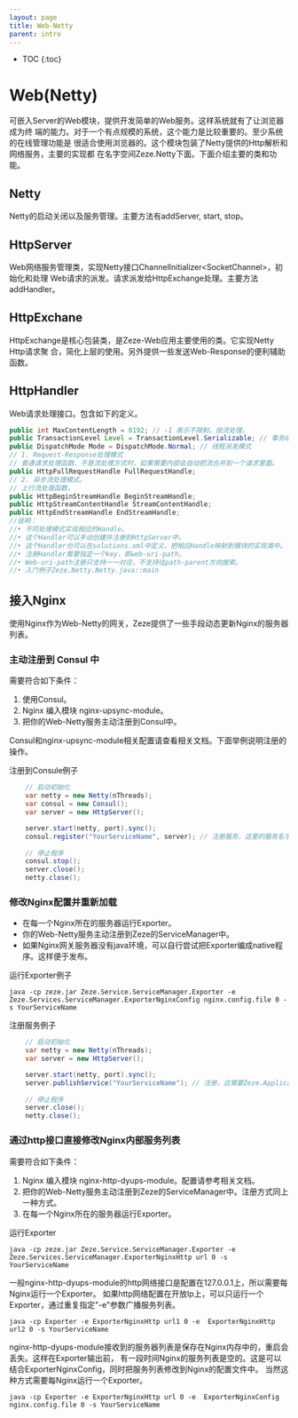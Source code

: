 ```yaml
---
layout: page
title: Web-Netty
parent: intro
---
```


* TOC
{:toc}


# Web(Netty)

可嵌入Server的Web模块，提供开发简单的Web服务。这样系统就有了让浏览器成为终
端的能力。对于一个有点规模的系统，这个能力是比较重要的。至少系统的在线管理功能是
很适合使用浏览器的。这个模块包装了Netty提供的Http解析和网络服务，主要的实现都
在名字空间Zeze.Netty下面。下面介绍主要的类和功能。

## Netty
Netty的启动关闭以及服务管理。主要方法有addServer, start, stop。

## HttpServer
Web网络服务管理类，实现Netty接口ChannelInitializer&lt;SocketChannel&gt;，初始化和处理
Web请求的派发。请求派发给HttpExchange处理。主要方法addHandler。

## HttpExchane
HttpExchange是核心包装类，是Zeze-Web应用主要使用的类。它实现Netty Http请求聚
合，简化上层的使用。另外提供一些发送Web-Response的便利辅助函数。

## HttpHandler
Web请求处理接口。包含如下的定义。
```java
public int MaxContentLength = 8192; // -1 表示不限制，按流处理。
public TransactionLevel Level = TransactionLevel.Serializable; // 事务级别
public DispatchMode Mode = DispatchMode.Normal; // 线程派发模式
// 1. Request-Response处理模式
// 普通请求处理函数，不是流处理方式时，如果需要内部会自动把流合并到一个请求里面。
public HttpFullRequestHandle FullRequestHandle;
// 2. 异步流处理模式。
// 上行流处理函数。
public HttpBeginStreamHandle BeginStreamHandle;
public HttpStreamContentHandle StreamContentHandle;
public HttpEndStreamHandle EndStreamHandle;
//说明：
//•	不同处理模式实现相应的Handle。
//•	这个Handler可以手动创建并注册到HttpServer中。
//•	这个Handler也可以在solutions.xml中定义，把相应Handle映射到模块的实现类中。
//•	注册Handler需要指定一个key，即web-uri-path。
//•	Web-uri-path注册只支持一一对应，不支持往path-parent方向搜索。
//•	入门例子Zeze.Netty.Netty.java::main
```
## 接入Nginx
使用Nginx作为Web-Netty的网关，Zeze提供了一些手段动态更新Nginx的服务器列表。

### 主动注册到 Consul 中
需要符合如下条件：
1. 使用Consul。
2. Nginx 编入模块 nginx-upsync-module。
3. 把你的Web-Netty服务主动注册到Consul中。

Consul和nginx-upsync-module相关配置请查看相关文档。下面举例说明注册的操作。

注册到Consule例子
```java
    // 启动初始化
    var netty = new Netty(nThreads);
    var consul = new Consul();
    var server = new HttpServer();

    server.start(netty, port).sync();
    consul.register("YourServiceName", server); // 注册服务，这里的服务名字需要和Nginx配置一致。
    
    // 停止程序
    consul.stop(); 
    server.close();
    netty.close();
```

### 修改Nginx配置并重新加载

* 在每一个Nginx所在的服务器运行Exporter。
* 你的Web-Netty服务主动注册到Zeze的ServiceManager中。
* 如果Nginx网关服务器没有java环境，可以自行尝试把Exporter编成native程序。这样便于发布。

运行Exporter例子
```
java -cp zeze.jar Zeze.Service.ServiceManager.Exporter -e Zeze.Services.ServiceManager.ExporterNginxConfig nginx.config.file 0 -s YourServiceName
```

注册服务例子
```java
    // 启动初始化
    var netty = new Netty(nThreads);
    var server = new HttpServer();

    server.start(netty, port).sync();
    server.publishService("YourServiceName"); // 注册，这需要Zeze.Application环境。还有另一个版本的publishService可用。
    
    // 停止程序
    server.close();
    netty.close();
```

### 通过http接口直接修改Nginx内部服务列表
需要符合如下条件：
1. Nginx 编入模块 nginx-http-dyups-module。配置请参考相关文档。
2. 把你的Web-Netty服务主动注册到Zeze的ServiceManager中。注册方式同上一种方式。
3. 在每一个Nginx所在的服务器运行Exporter。

运行Exporter
```
java -cp zeze.jar Zeze.Service.ServiceManager.Exporter -e Zeze.Services.ServiceManager.ExporterNginxHttp url 0 -s YourServiceName
```

一般nginx-http-dyups-module的http网络接口是配置在127.0.0.1上，所以需要每Nginx运行一个Exporter。
如果http网络配置在开放Ip上，可以只运行一个Exporter，通过重复指定"-e"参数广播服务列表。
```
java -cp Exporter -e ExporterNginxHttp url1 0 -e  ExporterNginxHttp url2 0 -s YourServiceName
```

nginx-http-dyups-module接收到的服务器列表是保存在Nginx内存中的，重启会丢失。这样在Exporter输出前，
有一段时间Nginx的服务列表是空的。这是可以结合ExporterNginxConfig，同时把服务列表修改到Nginx的配置文件中。
当然这种方式需要每Nginx运行一个Exporter。
```
java -cp Exporter -e ExporterNginxHttp url 0 -e  ExporterNginxConfig nginx.config.file 0 -s YourServiceName
```
